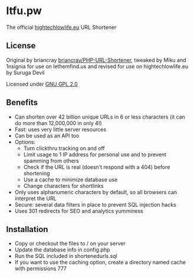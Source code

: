 ltfu.pw
=======

The official [hightechlowlife.eu](https://hightechlowlife.eu) URL Shortener

License
-------
Original by briancray [briancray/PHP-URL-Shortener](https://github.com/briancray/PHP-URL-Shortener), tweaked by Miku and 1nsignia for use on lethemfind.us and revised for use on hightechlowlife.eu by Suruga Devil

Licensed under [GNU GPL 2.0](http://www.gnu.org/licenses/gpl-2.0.html)

Benefits
--------
* Can shorten over 42 billion unique URLs in 6 or less characters (it can do more than 12,000,000 in only 4!)
* Fast: uses very little server resources
* Can be used as an API too
* Options:
    * Turn clickthru tracking on and off
    * Limit usage to 1 IP address for personal use and to prevent spamming from others
    * Check if the URL is real (doesn’t respond with a 404) before shortening
    * Use a cache to minimize database use
    * Change characters for shortlinks
* Only uses alphanumeric characters by default, so all browsers can interpret the URL
* Secure: several data filters in place to prevent SQL injection hacks
* Uses 301 redirects for SEO and analytics yumminess

Installation
------------
* Copy or checkout the files to / on your server
* Update the database info in config.php
* Run the SQL included in shortenedurls.sql
* If you want to use the caching option, create a directory named cache with permissions 777
